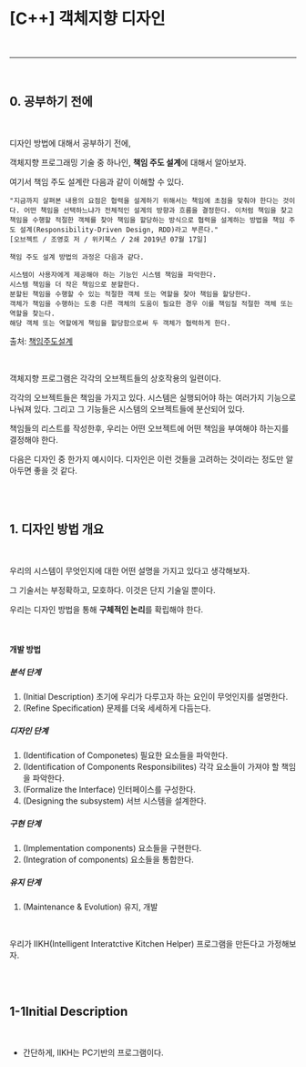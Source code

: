 # [C++] 객체지향 디자인

<br>

****

<br>

## 0. 공부하기 전에

<br>

디자인 방법에 대해서 공부하기 전에, <br>

객체지향 프로그래밍 기술 중 하나인, **책임 주도 설계**에 대해서 알아보자.<br>

여기서 책임 주도 설계란 다음과 같이 이해할 수 있다.

```
"지금까지 살펴본 내용의 요점은 협력을 설계하기 위해서는 책임에 초점을 맞춰야 한다는 것이다. 어떤 책임을 선택하느냐가 전체적인 설계의 방향과 흐름을 결정한다. 이처럼 책임을 찾고 책임을 수행할 적절한 객체를 찾아 책임을 할당하는 방식으로 협력을 설계하는 방법을 책임 주도 설계(Responsibility-Driven Design, RDD)라고 부른다."
[오브젝트 / 조영호 저 / 위키북스 / 2쇄 2019년 07월 17일]

책임 주도 설계 방법의 과정은 다음과 같다.

시스템이 사용자에게 제공해야 하는 기능인 시스템 책임을 파악한다.
시스템 책임을 더 작은 책임으로 분할한다.
분할된 책임을 수행할 수 있는 적절한 객체 또는 역할을 찾아 책임을 할당한다.
객체가 책임을 수행하는 도중 다른 객체의 도움이 필요한 경우 이를 책임질 적절한 객체 또는 역할을 찾는다.
해당 객체 또는 역할에게 책임을 할당함으로써 두 객체가 협력하게 한다.
```

출처: [책임주도설계](https://johngrib.github.io/wiki/responsibility-driven-design/ )

<br>

객체지향 프로그램은 각각의 오브젝트들의 상호작용의 일련이다.<br>

각각의 오브젝트들은 책임을 가지고 있다. 시스템은 실행되어야 하는 여러가지 기능으로 나눠져 있다. 그리고 그 기능들은 시스템의 오브젝트들에 분산되어 있다.<br>

책임들의 리스트를 작성한후, 우리는 어떤 오브젝트에 어떤 책임을 부여해야 하는지를 결정해야 한다.<br>

다음은 디자인 중 한가지 예시이다. 디자인은 이런 것들을 고려하는 것이라는 정도만 알아두면 좋을 것 같다. <br>

<br>

<br>

## 1. 디자인 방법 개요

<br>

우리의 시스템이 무엇인지에 대한 어떤 설명을 가지고 있다고 생각해보자. <br>

그 기술서는 부정확하고, 모호하다. 이것은 단지 기술일 뿐이다.<br>

우리는 디자인 방법을 통해 **구체적인 논리**를 확립해야 한다.<br>

<br>

#### 개발 방법

##### 분석 단계

1. (Initial Description) 초기에 우리가 다루고자 하는 요인이 무엇인지를 설명한다.
2. (Refine Specification) 문제를 더욱 세세하게 다듬는다.

##### 디자인 단계

1. (Identification of Componetes) 필요한 요소들을 파악한다.
2. (Identification of Components Responsibilites) 각각 요소들이 가져야 할 책임을 파악한다.
3. (Formalize the Interface) 인터페이스를 구성한다.
4. (Designing the subsystem) 서브 시스템을 설계한다.

##### 구현 단계

1. (Implementation components) 요소들을 구현한다.
2. (Integration of components) 요소들을 통합한다.

##### 유지 단계

1. (Maintenance & Evolution) 유지, 개발

<br>

우리가 IIKH(Intelligent Interatctive Kitchen Helper) 프로그램을 만든다고 가정해보자.<br>

<br>

<br>

## 1-1Initial Description

<br>

- 간단하게, IIKH는 PC기반의 프로그램이다.
  